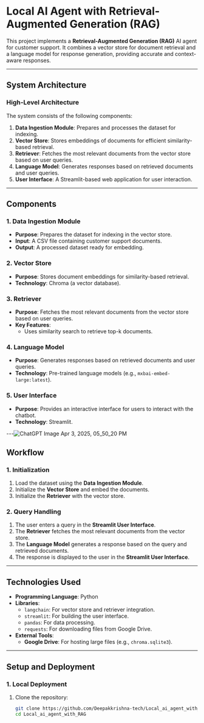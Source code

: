 # Local AI Agent with Retrieval-Augmented Generation (RAG)

This project implements a **Retrieval-Augmented Generation (RAG)** AI agent for customer support. It combines a vector store for document retrieval and a language model for response generation, providing accurate and context-aware responses.

---

## **System Architecture**

### **High-Level Architecture**
The system consists of the following components:
1. **Data Ingestion Module**: Prepares and processes the dataset for indexing.
2. **Vector Store**: Stores embeddings of documents for efficient similarity-based retrieval.
3. **Retriever**: Fetches the most relevant documents from the vector store based on user queries.
4. **Language Model**: Generates responses based on retrieved documents and user queries.
5. **User Interface**: A Streamlit-based web application for user interaction.

---

## **Components**

### **1. Data Ingestion Module**
- **Purpose**: Prepares the dataset for indexing in the vector store.
- **Input**: A CSV file containing customer support documents.
- **Output**: A processed dataset ready for embedding.

### **2. Vector Store**
- **Purpose**: Stores document embeddings for similarity-based retrieval.
- **Technology**: Chroma (a vector database).

### **3. Retriever**
- **Purpose**: Fetches the most relevant documents from the vector store based on user queries.
- **Key Features**:
  - Uses similarity search to retrieve top-k documents.

### **4. Language Model**
- **Purpose**: Generates responses based on retrieved documents and user queries.
- **Technology**: Pre-trained language models (e.g., `mxbai-embed-large:latest`).

### **5. User Interface**
- **Purpose**: Provides an interactive interface for users to interact with the chatbot.
- **Technology**: Streamlit.

---![ChatGPT Image Apr 3, 2025, 05_50_20 PM](https://github.com/user-attachments/assets/28905a0f-3e88-4d13-8536-a1045bd984a5)


## **Workflow**

### **1. Initialization**
1. Load the dataset using the **Data Ingestion Module**.
2. Initialize the **Vector Store** and embed the documents.
3. Initialize the **Retriever** with the vector store.

### **2. Query Handling**
1. The user enters a query in the **Streamlit User Interface**.
2. The **Retriever** fetches the most relevant documents from the vector store.
3. The **Language Model** generates a response based on the query and retrieved documents.
4. The response is displayed to the user in the **Streamlit User Interface**.

---

## **Technologies Used**
- **Programming Language**: Python
- **Libraries**:
  - `langchain`: For vector store and retriever integration.
  - `streamlit`: For building the user interface.
  - `pandas`: For data processing.
  - `requests`: For downloading files from Google Drive.
- **External Tools**:
  - **Google Drive**: For hosting large files (e.g., `chroma.sqlite3`).

---

## **Setup and Deployment**

### **1. Local Deployment**
1. Clone the repository:
   ```bash
   git clone https://github.com/Deepakkrishna-tech/Local_ai_agent_with_RAG.git
   cd Local_ai_agent_with_RAG
